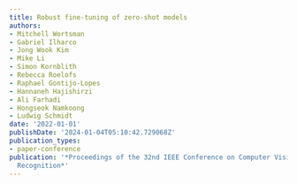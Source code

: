 ```yaml
---
title: Robust fine-tuning of zero-shot models
authors:
- Mitchell Wortsman
- Gabriel Ilharco
- Jong Wook Kim
- Mike Li
- Simon Kornblith
- Rebecca Roelofs
- Raphael Gontijo-Lopes
- Hannaneh Hajishirzi
- Ali Farhadi
- Hongseok Namkoong
- Ludwig Schmidt
date: '2022-01-01'
publishDate: '2024-01-04T05:10:42.729068Z'
publication_types:
- paper-conference
publication: '*Proceedings of the 32nd IEEE Conference on Computer Vision and Pattern
  Recognition*'
---
```


